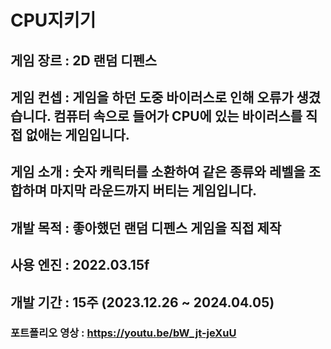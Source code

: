 # CPU지키기
## 게임 장르 : 2D 랜덤 디펜스
## 게임 컨셉 : 게임을 하던 도중 바이러스로 인해 오류가 생겼습니다. 컴퓨터 속으로 들어가 CPU에 있는 바이러스를 직접 없애는 게임입니다. 
## 게임 소개 : 숫자 캐릭터를 소환하여 같은 종류와 레벨을 조합하며 마지막 라운드까지 버티는 게임입니다.
## 개발 목적 : 좋아했던 랜덤 디펜스 게임을 직접 제작
## 사용 엔진 : 2022.03.15f
## 개발 기간 : 15주 (2023.12.26 ~ 2024.04.05)
### 포트폴리오 영상 : https://youtu.be/bW_jt-jeXuU
